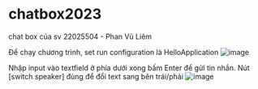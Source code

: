 # chatbox2023
chat box của sv 22025504 - Phan Vũ Liêm

Để chạy chương trình, set run configuration là HelloApplication
![image](https://github.com/fior4neee/chatbox2023/assets/126085573/faa6d257-2e47-4a6e-8018-37283c5c3dea)

Nhập input vào textfield ở phía dưới xong bấm Enter để gửi tin nhắn. Nút [switch speaker] đùng để đổi text sang bên trái/phải
![image](https://github.com/fior4neee/chatbox2023/assets/126085573/ffd83a63-cde8-4ced-9015-d9c5cbdf31de)
